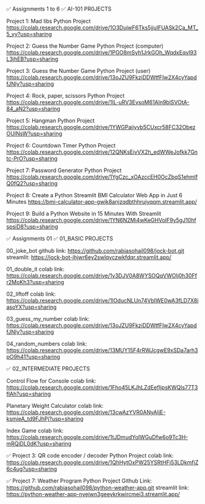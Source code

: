 ✅ Assignments 1 to 6 ✅ AI-101 PR0JECTS

Project 1: Mad libs Python Project https://colab.research.google.com/drive/1O3DujwF6Tks5jjulFUASk2Ca_MT_5_yy?usp=sharing

Project 2: Guess the Number Game Python Project (computer) https://colab.research.google.com/drive/1PGO8mSyh1JrkGOh_WqdxEqvl93L3jhEB?usp=sharing

Project 3: Guess the Number Game Python Project (user) https://colab.research.google.com/drive/13oJZU9FkzjDDWtfFIw2X4cyYapdfJNIy?usp=sharing

Project 4: Rock, paper, scissors Python Project https://colab.research.google.com/drive/1IL-uRV3EvsoM61Aln9blSVOtA-84_aN2?usp=sharing

Project 5: Hangman Python Project https://colab.research.google.com/drive/1YWGPaiiyvb5CUxcr58FC32ObezOUINsW?usp=sharing

Project 6: Countdown Timer Python Project https://colab.research.google.com/drive/12QNKsEivVX2h_edWWeJofkk7Gntc-PrO?usp=sharing

Project 7: Password Generator Python Project https://colab.research.google.com/drive/1YgCzc_xOAzccEH0OcZbqS1ehmlfQ0fQ2?usp=sharing

Project 8: Create a Python Streamlit BMI Calculator Web App in Just 6 Minutes https://bmi-calculator-app-gwjk8anjzqdbthhrujyqqm.streamlit.app/

Project 9: Build a Python Website in 15 Minutes With Streamlit https://colab.research.google.com/drive/1YN6N2Mi4wKeGHVolF9y5gJ10hfspsiD8?usp=sharing

✅ Assignments 01 ✅ 01_BASIC PROJECTS

00_joke_bot github link: https://github.com/rabiasohail098/jock-bot.git streamlit: https://jock-bot-jhjwr6ey2swlqyczwkfdqr.streamlit.app/

01_double_it colab link: https://colab.research.google.com/drive/1y3DJV0A8WYSOQqVWOlj0h30Ffr2MoKh3?usp=sharing

02_liftoff colab link: https://colab.research.google.com/drive/1lOducNLUn74VbIWE0wA3fLD7X8iasoYX?usp=sharing

03_guess_my_number colab link: https://colab.research.google.com/drive/13oJZU9FkzjDDWtfFIw2X4cyYapdfJNIy?usp=sharing

04_random_numbers colab link: https://colab.research.google.com/drive/13MUY15F4rRWJcgwE9xSDa7arh3pO9h41?usp=sharing

✅ 02_INTERMEDIATE PROJECTS

Control Flow for Console colab link: https://colab.research.google.com/drive/1Fho45LKJhLZdEefIjpsKWQIs77T3flAh?usp=sharing

Planetary Weight Calculator colab link: https://colab.research.google.com/drive/13cwAzYVR0ANyAIjE-ksmieA_td9FJhPj?usp=sharing

Index Game colab link: https://colab.research.google.com/drive/1tJDmudYoIWGuDfw6o9Tc3H-mRQiDL0dK?usp=sharing

✅ Project 3: QR code encoder / decoder Python Project colab link: https://colab.research.google.com/drive/1QhHytOxPW25YSRtHFj53LDkmfjZ6c4ug?usp=sharing

✅ Project 7: Weather Program Python Project Github Link: https://github.com/rabiasohail098/python-weather-app.git streamlit link: https://python-weather-app-nyejwn3geeykrkwircmei3.streamlit.app/
